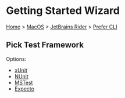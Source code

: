 # Getting Started Wizard

[Home](/docs/wiz/readme.md) > [MacOS](MacOS.md) > [JetBrains Rider](MacOS_Rider.md) > [Prefer CLI](MacOS_Rider_Cli.md)

## Pick Test Framework

Options:
 * [xUnit](result_MacOS_Rider_Cli_xUnit.md)
 * [NUnit](result_MacOS_Rider_Cli_NUnit.md)
 * [MSTest](result_MacOS_Rider_Cli_MSTest.md)
 * [Expecto](result_MacOS_Rider_Cli_Expecto.md)
